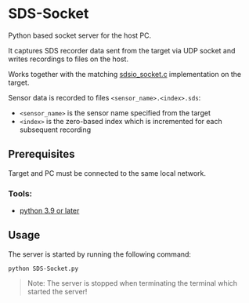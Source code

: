 # SDS-Socket
Python based socket server for the host PC.

It captures SDS recorder data sent from the target via UDP socket
and writes recordings to files on the host.

Works together with the matching [sdsio_socket.c](../../sds/source/sdsio_socket.c) implementation on the target.

Sensor data is recorded to files `<sensor_name>.<index>.sds`:
 - `<sensor_name>` is the sensor name specified from the target
 - `<index>` is the zero-based index which is incremented for each subsequent recording

## Prerequisites

Target and PC must be connected to the same local network.

### Tools:
- [python 3.9 or later](https://www.python.org/downloads/windows/)

## Usage

The server is started by running the following command:
```
python SDS-Socket.py
```

>Note: The server is stopped when terminating the terminal which started the server!
